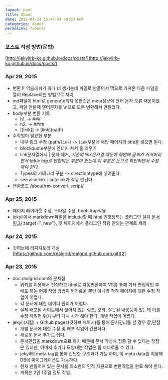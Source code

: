 ```yaml
---
layout: post
title: About
date: 2015-04-24 15:47:54 +9:00 GMT
categories: about
permalink: /about/
---
```


### 포스트 작성 방법(문법)
[http://jekyllrb-ko.github.io/docs/posts/](http://jekyllrb-ko.github.io/docs/posts/)

### Apr 29, 2015
* 변환후 역슬래쉬가 하나 더 생기는데 파일로 만들어서 맥으로 가져온 다음 파일을 열어 Replace하는 방법으로 처리, 
* md파일이 html로 generate되지 못한것은 meta정보에 엔터 문자 오류 때문이었고, 파일 만들때 엔터문자를 \n으로 모두 변환해서 만들었다.
* body부분 변환 기록 
    * h1. -> ###
    * h2. -> ####
    * \[\[link\]\] -> \[link\]\(path\)
* 수작업이 필요한 부분 
    * 내부 링크 수정 (path/`link`) -> `link`부분에 해당 페이지의 title을 넣으면 된다.
    * blockquote부분에 엔터키 쳐서 줄 띄우기
    * link문자열에서 \| 문자 제거, *기존의 link문자열 때문에 화면에 글씨가 커져버리면서 table tag로 변환되는 부분이 있는데 이 부분은 눈으로 확인하면서 수정 해야 한다.*
    * Types의 카테고리 구분 -> directiontype에 넣어준다.
    * see also link : autolink가 작동 안된다.
* 변환코드
    [/about/rm-convert-script/](/about/rm-convert-script/)

### Apr 25, 2015
* 페이지 레이아웃 수정, 스타일 수정, bootstrap적용
* jekyll에서 markdown파일을 include할 때 html 인코딩되는 플러그인 설치 [문서링크][1]{:target="_new"}, 깃 페이지에서 플러그인 적용 안되는 관계로 제외

### Apr 24, 2015
* 깃허브에 리파지토리 개설 [https://github.com/realgrid/realgrid.github.com.git][2]

### Apr 23, 2015
* doc.realgrid.com의 문제점
    * 위키를 이용해서 편집하고 html로 자동변환하여 VS를 통해 기타 편집작업 후 배포 하는 현재 작업 방법이 번거로울 뿐만 아니라 각각 페이지에 대한 수정 작업이 어렵다.
    * 각 문서에 대한 데이터 관리가 어렵다.
    * 실제 배포된 사이트에서 끊어져 있는 링크, 오타, 잘못된 내용등이 있는데 이를 수정 하려면 위키 부터 다시 시작 해야 한다. 개별 작업이 어렵다.
* jekyll(지킬) + Github pages(깃허브 페이지)를 통해 문서관리를 할 경우 장,단점
    * 개별 문서에 대한 수정 및 배포 작업이 간편하다.
    * 새로운 문서 추가도 쉽다.
    * 문서편집을 markdown으로 하기 때문에 문서 작성에 집중 할 수 있다는 장점은 있지만, 이미지 추가나 모양내는 작업은 좀 까다로울 수 있다.
    * jekyll의 meta tag를 통해 간단한 구조화가 가능 하며, 이 meta data를 이용해 DB에 마이그레이션도 가능하다.
    * 현재 만들어져 있는 문서를 최소한의 인적 자원으로 변환작업을 완료 해야 한다.
    * 계획은 2인 1주일 정도 작업.

[1]:	http://wolfslittlestore.be/2013/10/rendering-markdown-in-jekyll/ 
[2]:	https://github.com/realgrid/realgrid.github.com.git